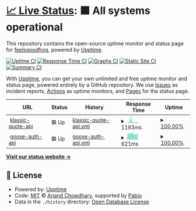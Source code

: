 # [📈 Live Status](https://GHGHGHKO.github.io/upptime): <!--live status--> **🟩 All systems operational**

This repository contains the open-source uptime monitor and status page for [feelsgoodfrog](https://pepega.tistory.com), powered by [Upptime](https://github.com/upptime/upptime).

[![Uptime CI](https://github.com/GHGHGHKO/upptime/workflows/Uptime%20CI/badge.svg)](https://github.com/GHGHGHKO/upptime/actions?query=workflow%3A%22Uptime+CI%22)
[![Response Time CI](https://github.com/GHGHGHKO/upptime/workflows/Response%20Time%20CI/badge.svg)](https://github.com/GHGHGHKO/upptime/actions?query=workflow%3A%22Response+Time+CI%22)
[![Graphs CI](https://github.com/GHGHGHKO/upptime/workflows/Graphs%20CI/badge.svg)](https://github.com/GHGHGHKO/upptime/actions?query=workflow%3A%22Graphs+CI%22)
[![Static Site CI](https://github.com/GHGHGHKO/upptime/workflows/Static%20Site%20CI/badge.svg)](https://github.com/GHGHGHKO/upptime/actions?query=workflow%3A%22Static+Site+CI%22)
[![Summary CI](https://github.com/GHGHGHKO/upptime/workflows/Summary%20CI/badge.svg)](https://github.com/GHGHGHKO/upptime/actions?query=workflow%3A%22Summary+CI%22)

With [Upptime](https://upptime.js.org), you can get your own unlimited and free uptime monitor and status page, powered entirely by a GitHub repository. We use [Issues](https://github.com/GHGHGHKO/upptime/issues) as incident reports, [Actions](https://github.com/GHGHGHKO/upptime/actions) as uptime monitors, and [Pages](https://GHGHGHKO.github.io/upptime) for the status page.

<!--start: status pages-->
<!-- This summary is generated by Upptime (https://github.com/upptime/upptime) -->
<!-- Do not edit this manually, your changes will be overwritten -->
<!-- prettier-ignore -->
| URL | Status | History | Response Time | Uptime |
| --- | ------ | ------- | ------------- | ------ |
| <img alt="" src="https://icons.duckduckgo.com/ip3/klassic-quote-api.mooo.com.ico" height="13"> [klassic-quote-api](https://klassic-quote-api.mooo.com/v1/random-quote) | 🟩 Up | [klassic-quote-api.yml](https://github.com/GHGHGHKO/upptime/commits/HEAD/history/klassic-quote-api.yml) | <details><summary><img alt="Response time graph" src="./graphs/klassic-quote-api/response-time-week.png" height="20"> 1183ms</summary><br><a href="https://GHGHGHKO.github.io/upptime/history/klassic-quote-api"><img alt="Response time 987" src="https://img.shields.io/endpoint?url=https%3A%2F%2Fraw.githubusercontent.com%2FGHGHGHKO%2Fupptime%2FHEAD%2Fapi%2Fklassic-quote-api%2Fresponse-time.json"></a><br><a href="https://GHGHGHKO.github.io/upptime/history/klassic-quote-api"><img alt="24-hour response time 505" src="https://img.shields.io/endpoint?url=https%3A%2F%2Fraw.githubusercontent.com%2FGHGHGHKO%2Fupptime%2FHEAD%2Fapi%2Fklassic-quote-api%2Fresponse-time-day.json"></a><br><a href="https://GHGHGHKO.github.io/upptime/history/klassic-quote-api"><img alt="7-day response time 1183" src="https://img.shields.io/endpoint?url=https%3A%2F%2Fraw.githubusercontent.com%2FGHGHGHKO%2Fupptime%2FHEAD%2Fapi%2Fklassic-quote-api%2Fresponse-time-week.json"></a><br><a href="https://GHGHGHKO.github.io/upptime/history/klassic-quote-api"><img alt="30-day response time 1217" src="https://img.shields.io/endpoint?url=https%3A%2F%2Fraw.githubusercontent.com%2FGHGHGHKO%2Fupptime%2FHEAD%2Fapi%2Fklassic-quote-api%2Fresponse-time-month.json"></a><br><a href="https://GHGHGHKO.github.io/upptime/history/klassic-quote-api"><img alt="1-year response time 987" src="https://img.shields.io/endpoint?url=https%3A%2F%2Fraw.githubusercontent.com%2FGHGHGHKO%2Fupptime%2FHEAD%2Fapi%2Fklassic-quote-api%2Fresponse-time-year.json"></a></details> | <details><summary><a href="https://GHGHGHKO.github.io/upptime/history/klassic-quote-api">100.00%</a></summary><a href="https://GHGHGHKO.github.io/upptime/history/klassic-quote-api"><img alt="All-time uptime 98.25%" src="https://img.shields.io/endpoint?url=https%3A%2F%2Fraw.githubusercontent.com%2FGHGHGHKO%2Fupptime%2FHEAD%2Fapi%2Fklassic-quote-api%2Fuptime.json"></a><br><a href="https://GHGHGHKO.github.io/upptime/history/klassic-quote-api"><img alt="24-hour uptime 100.00%" src="https://img.shields.io/endpoint?url=https%3A%2F%2Fraw.githubusercontent.com%2FGHGHGHKO%2Fupptime%2FHEAD%2Fapi%2Fklassic-quote-api%2Fuptime-day.json"></a><br><a href="https://GHGHGHKO.github.io/upptime/history/klassic-quote-api"><img alt="7-day uptime 100.00%" src="https://img.shields.io/endpoint?url=https%3A%2F%2Fraw.githubusercontent.com%2FGHGHGHKO%2Fupptime%2FHEAD%2Fapi%2Fklassic-quote-api%2Fuptime-week.json"></a><br><a href="https://GHGHGHKO.github.io/upptime/history/klassic-quote-api"><img alt="30-day uptime 99.84%" src="https://img.shields.io/endpoint?url=https%3A%2F%2Fraw.githubusercontent.com%2FGHGHGHKO%2Fupptime%2FHEAD%2Fapi%2Fklassic-quote-api%2Fuptime-month.json"></a><br><a href="https://GHGHGHKO.github.io/upptime/history/klassic-quote-api"><img alt="1-year uptime 98.25%" src="https://img.shields.io/endpoint?url=https%3A%2F%2Fraw.githubusercontent.com%2FGHGHGHKO%2Fupptime%2FHEAD%2Fapi%2Fklassic-quote-api%2Fuptime-year.json"></a></details>
| <img alt="" src="https://icons.duckduckgo.com/ip3/goose-auth-api.mooo.com.ico" height="13"> [goose-auth-api](https://goose-auth-api.mooo.com/swagger-ui/index.html) | 🟩 Up | [goose-auth-api.yml](https://github.com/GHGHGHKO/upptime/commits/HEAD/history/goose-auth-api.yml) | <details><summary><img alt="Response time graph" src="./graphs/goose-auth-api/response-time-week.png" height="20"> 621ms</summary><br><a href="https://GHGHGHKO.github.io/upptime/history/goose-auth-api"><img alt="Response time 718" src="https://img.shields.io/endpoint?url=https%3A%2F%2Fraw.githubusercontent.com%2FGHGHGHKO%2Fupptime%2FHEAD%2Fapi%2Fgoose-auth-api%2Fresponse-time.json"></a><br><a href="https://GHGHGHKO.github.io/upptime/history/goose-auth-api"><img alt="24-hour response time 510" src="https://img.shields.io/endpoint?url=https%3A%2F%2Fraw.githubusercontent.com%2FGHGHGHKO%2Fupptime%2FHEAD%2Fapi%2Fgoose-auth-api%2Fresponse-time-day.json"></a><br><a href="https://GHGHGHKO.github.io/upptime/history/goose-auth-api"><img alt="7-day response time 621" src="https://img.shields.io/endpoint?url=https%3A%2F%2Fraw.githubusercontent.com%2FGHGHGHKO%2Fupptime%2FHEAD%2Fapi%2Fgoose-auth-api%2Fresponse-time-week.json"></a><br><a href="https://GHGHGHKO.github.io/upptime/history/goose-auth-api"><img alt="30-day response time 623" src="https://img.shields.io/endpoint?url=https%3A%2F%2Fraw.githubusercontent.com%2FGHGHGHKO%2Fupptime%2FHEAD%2Fapi%2Fgoose-auth-api%2Fresponse-time-month.json"></a><br><a href="https://GHGHGHKO.github.io/upptime/history/goose-auth-api"><img alt="1-year response time 718" src="https://img.shields.io/endpoint?url=https%3A%2F%2Fraw.githubusercontent.com%2FGHGHGHKO%2Fupptime%2FHEAD%2Fapi%2Fgoose-auth-api%2Fresponse-time-year.json"></a></details> | <details><summary><a href="https://GHGHGHKO.github.io/upptime/history/goose-auth-api">100.00%</a></summary><a href="https://GHGHGHKO.github.io/upptime/history/goose-auth-api"><img alt="All-time uptime 99.65%" src="https://img.shields.io/endpoint?url=https%3A%2F%2Fraw.githubusercontent.com%2FGHGHGHKO%2Fupptime%2FHEAD%2Fapi%2Fgoose-auth-api%2Fuptime.json"></a><br><a href="https://GHGHGHKO.github.io/upptime/history/goose-auth-api"><img alt="24-hour uptime 100.00%" src="https://img.shields.io/endpoint?url=https%3A%2F%2Fraw.githubusercontent.com%2FGHGHGHKO%2Fupptime%2FHEAD%2Fapi%2Fgoose-auth-api%2Fuptime-day.json"></a><br><a href="https://GHGHGHKO.github.io/upptime/history/goose-auth-api"><img alt="7-day uptime 100.00%" src="https://img.shields.io/endpoint?url=https%3A%2F%2Fraw.githubusercontent.com%2FGHGHGHKO%2Fupptime%2FHEAD%2Fapi%2Fgoose-auth-api%2Fuptime-week.json"></a><br><a href="https://GHGHGHKO.github.io/upptime/history/goose-auth-api"><img alt="30-day uptime 99.84%" src="https://img.shields.io/endpoint?url=https%3A%2F%2Fraw.githubusercontent.com%2FGHGHGHKO%2Fupptime%2FHEAD%2Fapi%2Fgoose-auth-api%2Fuptime-month.json"></a><br><a href="https://GHGHGHKO.github.io/upptime/history/goose-auth-api"><img alt="1-year uptime 99.65%" src="https://img.shields.io/endpoint?url=https%3A%2F%2Fraw.githubusercontent.com%2FGHGHGHKO%2Fupptime%2FHEAD%2Fapi%2Fgoose-auth-api%2Fuptime-year.json"></a></details>

<!--end: status pages-->

[**Visit our status website →**](https://GHGHGHKO.github.io/upptime)

## 📄 License

- Powered by: [Upptime](https://github.com/upptime/upptime)
- Code: [MIT](./LICENSE) © [Anand Chowdhary](https://anandchowdhary.com), supported by [Pabio](https://pabio.com)
- Data in the `./history` directory: [Open Database License](https://opendatacommons.org/licenses/odbl/1-0/)
